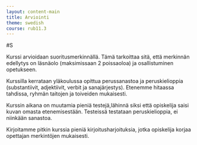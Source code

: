 ```yaml
---
layout: content-main
title: Arviointi
theme: swedish
course: rub11.3
---
```


#S

Kurssi arvioidaan suoritusmerkinnällä. Tämä tarkoittaa sitä, että merkinnän
edellytys on läsnäolo (maksimissaan 2 poissaoloa) ja osallistuminen opetukseen.

Kurssilla kerrataan yläkoulussa opittua perussanastoa ja peruskielioppia
(substantiivit, adjektiivit, verbit ja sanajärjestys). Etenemme hitaassa tahdissa,
ryhmän taitojen ja toiveiden mukaisesti.

Kurssin aikana on muutamia pieniä testejä,lähinnä siksi että opiskelija saisi
kuvan omasta etenemisestään. Testeissä testataan peruskielioppia, ei niinkään
sanastoa.

Kirjoitamme pitkin kurssia pieniä kirjoitusharjoituksia, jotka opiskelija korjaa
opettajan merkintöjen mukaisesti.
